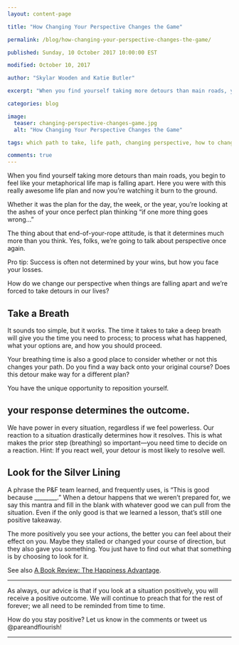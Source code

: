 ```yaml
---
layout: content-page

title: "How Changing Your Perspective Changes the Game"

permalink: /blog/how-changing-your-perspective-changes-the-game/

published: Sunday, 10 October 2017 10:00:00 EST

modified: October 10, 2017

author: "Skylar Wooden and Katie Butler"

excerpt: "When you find yourself taking more detours than main roads, you begin to feel like your metaphorical life map is falling apart."

categories: blog

image:
  teaser: changing-perspective-changes-game.jpg
  alt: "How Changing Your Perspective Changes the Game"

tags: which path to take, life path, changing perspective, how to change your perspective

comments: true
---
```


When you find yourself taking more detours than main roads, you begin to feel like your metaphorical life map is falling apart. Here you were with this really awesome life plan and now you’re watching it burn to the ground. 

Whether it was the plan for the day, the week, or the year, you’re looking at the ashes of your once perfect plan thinking “if one more thing goes wrong…” 

The thing about that end-of-your-rope attitude, is that it determines much more than you think. Yes, folks, we’re going to talk about perspective once again.  

Pro tip: Success is often not determined by your wins, but how you face your losses.

How do we change our perspective when things are falling apart and we’re forced to take detours in our lives? 

## Take a Breath

It sounds too simple, but it works. The time it takes to take a deep breath will give you the time you need to process; to process what has happened, what your options are, and how you should proceed. 

Your breathing time is also a good place to consider whether or not this changes your path. Do you find a way back onto your original course? Does this detour make way for a different plan? 

You have the unique opportunity to reposition yourself. 

## your response determines the outcome.

We have power in every situation, regardless if we feel powerless. Our reaction to a situation drastically determines how it resolves. This is what makes the prior step (breathing) so important—you need time to decide on a reaction. Hint: If you react well, your detour is most likely to resolve well. 

## Look for the Silver Lining 

A phrase the P&F team learned, and frequently uses, is “This is good because ________.” When a detour happens that we weren’t prepared for, we say this mantra and fill in the blank with whatever good we can pull from the situation. Even if the only good is that we learned a lesson, that’s still one positive takeaway. 

The more positively you see your actions, the better you can feel about their effect on you. Maybe they stalled or changed your course of direction, but they also gave you something. You just have to find out what that something is by choosing to look for it.

See also <a href="/blog/the-happiness-advantage-by-shawn-achor-book-review/">A Book Review: The Happiness Advantage</a>.

<hr class="secondary">

As always, our advice is that if you look at a situation positively, you will receive a positive outcome. We will continue to preach that for the rest of forever; we all need to be reminded from time to time. 

How do you stay positive? Let us know in the comments or tweet us @pareandflourish! 

<hr class="secondary">